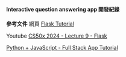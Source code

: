 #### Interactive question answering app 開發紀錄

**參考文件**
網頁
[Flask Tutorial](https://www.geeksforgeeks.org/flask-tutorial/)

Youtube
[CS50x 2024 - Lecture 9 - Flask](https://www.youtube.com/watch?v=-aqUek49iL8)

[Python + JavaScript - Full Stack App Tutorial](https://www.youtube.com/watch?v=PppslXOR7TA)
